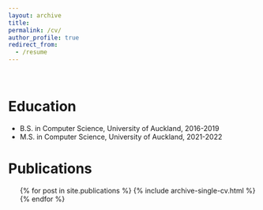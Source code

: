 ```yaml
---
layout: archive
title:
permalink: /cv/
author_profile: true
redirect_from:
  - /resume
---
```



<br>

Education
======
* B.S. in Computer Science, University of Auckland, 2016-2019
* M.S. in Computer Science, University of Auckland, 2021-2022
  

Publications
======
  <ul>{% for post in site.publications %}
    {% include archive-single-cv.html %}
  {% endfor %}</ul>
